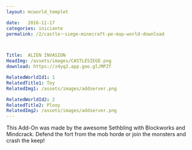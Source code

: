 ```yaml
---
layout: mcworld_templet

date:   2016-11-17
categories: iniciante
permalink: /2/castle－siege-minecraft-pe-map-world-download



Title:  ALIEN INVASION
HeadImg: /assets/images/CASTLESIEGE.png
download: https://z4yq2.app.goo.gl/MPZf

RelatedWorldId1: 1
RelatedTitle1: Toy
RelatedImg1: /assets/images/addserver.png

RelatedWorldId2: 2
RelatedTitle2: Plooy
RelatedImg2: /assets/images/addserver.png
---
```

This Add-On was made by the awesome Sethbling with Blockworks and Mindcrack. Defend the fort from the mob horde or join the monsters and crash the keep! 

